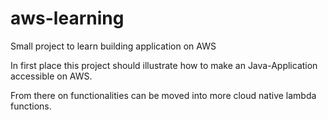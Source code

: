 # aws-learning

Small project to learn building application on AWS

In first place this project should illustrate how to make an Java-Application accessible on AWS.

From there on functionalities can be moved into more cloud native lambda functions.
